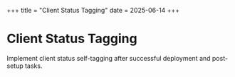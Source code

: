 +++
title = "Client Status Tagging"
date = 2025-06-14
+++

# Client Status Tagging

Implement client status self-tagging after successful deployment and post-setup tasks.
